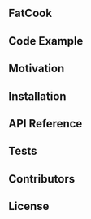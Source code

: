 ## FatCook



## Code Example



## Motivation



## Installation



## API Reference



## Tests


## Contributors



## License

